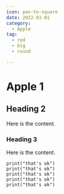 ```yaml
---
icon: pen-to-square
date: 2022-01-01
category:
  - Apple
tag:
  - red
  - big
  - round

---
```


# Apple 1

## Heading 2

Here is the content.

### Heading 3

Here is the content.
```
print("that's ok")
print("that's ok")
print("that's ok")
print("that's ok")
print("that's ok")
```
